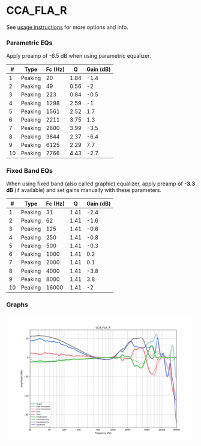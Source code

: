 # CCA_FLA_R
See [usage instructions](https://github.com/jaakkopasanen/AutoEq#usage) for more options and info.

### Parametric EQs
Apply preamp of -6.5 dB when using parametric equalizer.

|   # | Type    |   Fc (Hz) |    Q |   Gain (dB) |
|-----|---------|-----------|------|-------------|
|   1 | Peaking |        20 | 1.84 |        -1.4 |
|   2 | Peaking |        49 | 0.56 |        -2   |
|   3 | Peaking |       223 | 0.84 |        -0.5 |
|   4 | Peaking |      1298 | 2.59 |        -1   |
|   5 | Peaking |      1561 | 2.52 |         1.7 |
|   6 | Peaking |      2211 | 3.75 |         1.3 |
|   7 | Peaking |      2800 | 3.99 |        -3.5 |
|   8 | Peaking |      3844 | 2.37 |        -6.4 |
|   9 | Peaking |      6125 | 2.29 |         7.7 |
|  10 | Peaking |      7766 | 4.43 |        -2.7 |

### Fixed Band EQs
When using fixed band (also called graphic) equalizer, apply preamp of **-3.3 dB** (if available) and set gains manually with these parameters.

|   # | Type    |   Fc (Hz) |    Q |   Gain (dB) |
|-----|---------|-----------|------|-------------|
|   1 | Peaking |        31 | 1.41 |        -2.4 |
|   2 | Peaking |        62 | 1.41 |        -1.6 |
|   3 | Peaking |       125 | 1.41 |        -0.6 |
|   4 | Peaking |       250 | 1.41 |        -0.8 |
|   5 | Peaking |       500 | 1.41 |        -0.3 |
|   6 | Peaking |      1000 | 1.41 |         0.2 |
|   7 | Peaking |      2000 | 1.41 |         0.1 |
|   8 | Peaking |      4000 | 1.41 |        -3.8 |
|   9 | Peaking |      8000 | 1.41 |         3.8 |
|  10 | Peaking |     16000 | 1.41 |        -2   |

### Graphs
![](./CCA_FLA_R.png)
